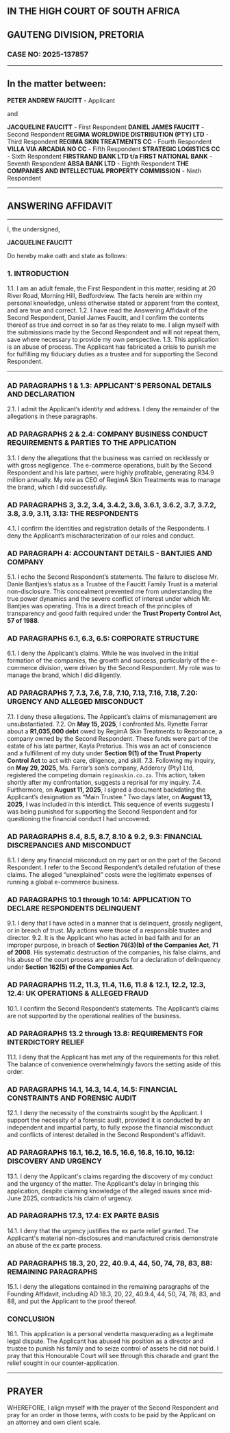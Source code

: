 ## IN THE HIGH COURT OF SOUTH AFRICA
## GAUTENG DIVISION, PRETORIA
### CASE NO: 2025-137857

---

## In the matter between:

**PETER ANDREW FAUCITT** - Applicant

and

**JACQUELINE FAUCITT** - First Respondent
**DANIEL JAMES FAUCITT** - Second Respondent
**REGIMA WORLDWIDE DISTRIBUTION (PTY) LTD** - Third Respondent
**REGIMA SKIN TREATMENTS CC** - Fourth Respondent
**VILLA VIA ARCADIA NO CC** - Fifth Respondent
**STRATEGIC LOGISTICS CC** - Sixth Respondent
**FIRSTRAND BANK LTD t/a FIRST NATIONAL BANK** - Seventh Respondent
**ABSA BANK LTD** - Eighth Respondent
**THE COMPANIES AND INTELLECTUAL PROPERTY COMMISSION** - Ninth Respondent

---

## ANSWERING AFFIDAVIT

---

I, the undersigned,

**JACQUELINE FAUCITT**

Do hereby make oath and state as follows:

### 1. INTRODUCTION

1.1. I am an adult female, the First Respondent in this matter, residing at 20 River Road, Morning Hill, Bedfordview. The facts herein are within my personal knowledge, unless otherwise stated or apparent from the context, and are true and correct.
1.2. I have read the Answering Affidavit of the Second Respondent, Daniel James Faucitt, and I confirm the contents thereof as true and correct in so far as they relate to me. I align myself with the submissions made by the Second Respondent and will not repeat them, save where necessary to provide my own perspective.
1.3. This application is an abuse of process. The Applicant has fabricated a crisis to punish me for fulfilling my fiduciary duties as a trustee and for supporting the Second Respondent.

---

### AD PARAGRAPHS 1 & 1.3: APPLICANT'S PERSONAL DETAILS AND DECLARATION

2.1. I admit the Applicant’s identity and address. I deny the remainder of the allegations in these paragraphs.

### AD PARAGRAPHS 2 & 2.4: COMPANY BUSINESS CONDUCT REQUIREMENTS & PARTIES TO THE APPLICATION

3.1. I deny the allegations that the business was carried on recklessly or with gross negligence. The e-commerce operations, built by the Second Respondent and his late partner, were highly profitable, generating R34.9 million annually. My role as CEO of RegimA Skin Treatments was to manage the brand, which I did successfully.

### AD PARAGRAPHS 3, 3.2, 3.4, 3.4.2, 3.6, 3.6.1, 3.6.2, 3.7, 3.7.2, 3.8, 3.9, 3.11, 3.13: THE RESPONDENTS

4.1. I confirm the identities and registration details of the Respondents. I deny the Applicant’s mischaracterization of our roles and conduct.

### AD PARAGRAPH 4: ACCOUNTANT DETAILS - BANTJIES AND COMPANY

5.1. I echo the Second Respondent’s statements. The failure to disclose Mr. Danie Bantjies’s status as a Trustee of the Faucitt Family Trust is a material non-disclosure. This concealment prevented me from understanding the true power dynamics and the severe conflict of interest under which Mr. Bantjies was operating. This is a direct breach of the principles of transparency and good faith required under the **Trust Property Control Act, 57 of 1988**.

### AD PARAGRAPHS 6.1, 6.3, 6.5: CORPORATE STRUCTURE

6.1. I deny the Applicant’s claims. While he was involved in the initial formation of the companies, the growth and success, particularly of the e-commerce division, were driven by the Second Respondent. My role was to manage the brand, which I did diligently.

### AD PARAGRAPHS 7, 7.3, 7.6, 7.8, 7.10, 7.13, 7.16, 7.18, 7.20: URGENCY AND ALLEGED MISCONDUCT

7.1. I deny these allegations. The Applicant’s claims of mismanagement are unsubstantiated.
7.2. On **May 15, 2025**, I confronted Ms. Rynette Farrar about a **R1,035,000 debt** owed by RegimA Skin Treatments to Rezonance, a company owned by the Second Respondent. These funds were part of the estate of his late partner, Kayla Pretorius. This was an act of conscience and a fulfillment of my duty under **Section 9(1) of the Trust Property Control Act** to act with care, diligence, and skill.
7.3. Following my inquiry, on **May 29, 2025**, Ms. Farrar’s son’s company, Adderory (Pty) Ltd, registered the competing domain `regimaskin.co.za`. This action, taken shortly after my confrontation, suggests a reprisal for my inquiry.
7.4. Furthermore, on **August 11, 2025**, I signed a document backdating the Applicant’s designation as “Main Trustee.” Two days later, on **August 13, 2025**, I was included in this interdict. This sequence of events suggests I was being punished for supporting the Second Respondent and for questioning the financial conduct I had uncovered.

### AD PARAGRAPHS 8.4, 8.5, 8.7, 8.10 & 9.2, 9.3: FINANCIAL DISCREPANCIES AND MISCONDUCT

8.1. I deny any financial misconduct on my part or on the part of the Second Respondent. I refer to the Second Respondent’s detailed refutation of these claims. The alleged “unexplained” costs were the legitimate expenses of running a global e-commerce business.

### AD PARAGRAPHS 10.1 through 10.14: APPLICATION TO DECLARE RESPONDENTS DELINQUENT

9.1. I deny that I have acted in a manner that is delinquent, grossly negligent, or in breach of trust. My actions were those of a responsible trustee and director.
9.2. It is the Applicant who has acted in bad faith and for an improper purpose, in breach of **Section 76(3)(b) of the Companies Act, 71 of 2008**. His systematic destruction of the companies, his false claims, and his abuse of the court process are grounds for a declaration of delinquency under **Section 162(5) of the Companies Act**.

### AD PARAGRAPHS 11.2, 11.3, 11.4, 11.6, 11.8 & 12.1, 12.2, 12.3, 12.4: UK OPERATIONS & ALLEGED FRAUD

10.1. I confirm the Second Respondent’s statements. The Applicant’s claims are not supported by the operational realities of the business.

### AD PARAGRAPHS 13.2 through 13.8: REQUIREMENTS FOR INTERDICTORY RELIEF

11.1. I deny that the Applicant has met any of the requirements for this relief. The balance of convenience overwhelmingly favors the setting aside of this order.

### AD PARAGRAPHS 14.1, 14.3, 14.4, 14.5: FINANCIAL CONSTRAINTS AND FORENSIC AUDIT

12.1. I deny the necessity of the constraints sought by the Applicant. I support the necessity of a forensic audit, provided it is conducted by an independent and impartial party, to fully expose the financial misconduct and conflicts of interest detailed in the Second Respondent's affidavit.

### AD PARAGRAPHS 16.1, 16.2, 16.5, 16.6, 16.8, 16.10, 16.12: DISCOVERY AND URGENCY

13.1. I deny the Applicant's claims regarding the discovery of my conduct and the urgency of the matter. The Applicant's delay in bringing this application, despite claiming knowledge of the alleged issues since mid-June 2025, contradicts his claim of urgency.

### AD PARAGRAPHS 17.3, 17.4: EX PARTE BASIS

14.1. I deny that the urgency justifies the ex parte relief granted. The Applicant's material non-disclosures and manufactured crisis demonstrate an abuse of the ex parte process.

### AD PARAGRAPHS 18.3, 20, 22, 40.9.4, 44, 50, 74, 78, 83, 88: REMAINING PARAGRAPHS

15.1. I deny the allegations contained in the remaining paragraphs of the Founding Affidavit, including AD 18.3, 20, 22, 40.9.4, 44, 50, 74, 78, 83, and 88, and put the Applicant to the proof thereof.

### CONCLUSION

16.1. This application is a personal vendetta masquerading as a legitimate legal dispute. The Applicant has abused his position as a director and trustee to punish his family and to seize control of assets he did not build. I pray that this Honourable Court will see through this charade and grant the relief sought in our counter-application.

---

## PRAYER

WHEREFORE, I align myself with the prayer of the Second Respondent and pray for an order in those terms, with costs to be paid by the Applicant on an attorney and own client scale.
